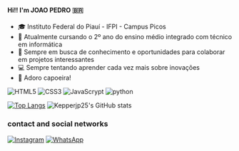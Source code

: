 #### Hi!! I'm JOAO PEDRO 🇧🇷 

* 🎓 Instituto Federal do Piauí - IFPI - Campus Picos  
* 📖 Atualmente cursando o 2º ano do ensino médio integrado com técnico em informática  
* 🧠 Sempre em busca de conhecimento e oportunidades para colaborar em projetos interessantes  
* 💻 Sempre tentando aprender cada vez mais sobre inovações  
* 🥋 Adoro capoeira!

![HTML5](https://img.shields.io/badge/HTML5-E34F26?style=for-the-badge&logo=html5&logoColor=white) ![CSS3](https://img.shields.io/badge/CSS3-1572B6?style=for-the-badge&logo=css3&logoColor=white) ![JavaScrypt](https://img.shields.io/badge/JavaScript-323330?style=for-the-badge&logo=javascript&logoColor=F7DF1E) ![python](https://img.shields.io/badge/Arduino_IDE-00979D?style=for-the-badge&logo=arduino&logoColor=white)   


[![Top Langs](https://github-readme-stats.vercel.app/api/top-langs/?username=Kepperjp25&layout=donut&theme=dark)](https://github.com/joaopedroxcs/github-readme-stats) ![Kepperjp25's GitHub stats](https://github-readme-stats.vercel.app/api?username=joaopedroxcs&show_icons=true&theme=dark)  

### contact and social networks  
[![Instagram](https://img.shields.io/badge/Instagram-E4405F?style=for-the-badge&logo=instagram&logoColor=white)](https://www.instagram.com/joaopedrozxx_07/) [![WhatsApp](https://img.shields.io/badge/WhatsApp-25D366?style=for-the-badge&logo=whatsapp&logoColor=white)](https://wa.me/+5589994325078)
